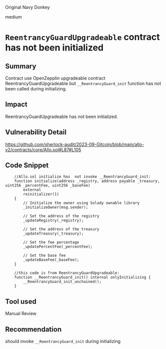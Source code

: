 Original Navy Donkey

medium

# `ReentrancyGuardUpgradeable` contract has not been initialized
## Summary
Contract use OpenZepplin upgradeable contract ReentrancyGuardUpgradeable but `__ReentrancyGuard_init` function has not been called during initializing.

## Impact
ReentrancyGuardUpgradeable  has not been initialized.

## Vulnerability Detail
https://github.com/sherlock-audit/2023-09-Gitcoin/blob/main/allo-v2/contracts/core/Allo.sol#L87#L105

## Code Snippet

```solidity
    //Allo.sol initialize has  not invoke __ReentrancyGuard_init:
    function initialize(address _registry, address payable _treasury, uint256 _percentFee, uint256 _baseFee)
        external
        reinitializer(1)
    {
        // Initialize the owner using Solady ownable library
        _initializeOwner(msg.sender);

        // Set the address of the registry
        _updateRegistry(_registry);

        // Set the address of the treasury
        _updateTreasury(_treasury);

        // Set the fee percentage
        _updatePercentFee(_percentFee);

        // Set the base fee
        _updateBaseFee(_baseFee);
    }

    //this code is from ReentrancyGuardUpgradeable:
    function __ReentrancyGuard_init() internal onlyInitializing {
        __ReentrancyGuard_init_unchained();
    }
```

## Tool used

Manual Review

## Recommendation
should invoke  `__ReentrancyGuard_init` during initializing 